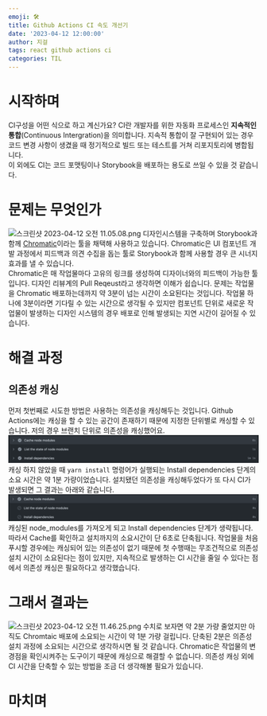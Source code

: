 ```yaml
---
emoji: 🛠️
title: Github Actions CI 속도 개선기
date: '2023-04-12 12:00:00'
author: 지걸
tags: react github actions ci
categories: TIL
---
```


# 시작하며
CI구성을 어떤 식으로 하고 계신가요? CI란 개발자를 위한 자동화 프로세스인 **지속적인 통합**(Continuous Intergration)을
의미합니다. 지속적 통합이 잘 구현되어 있는 경우 코드 변경 사항이 생겼을 때 정기적으로 빌드 또는 테스트를 거쳐 리포지토리에 병합됩니다.  
이 외에도 CI는 코드 포맷팅이나 Storybook을 배포하는 용도로 쓰일 수 있을 것 같습니다.
# 문제는 무엇인가
![스크린샷 2023-04-12 오전 11.05.08.png](..%2F..%2F..%2F..%2FDesktop%2F%EC%8A%A4%ED%81%AC%EB%A6%B0%EC%83%B7%202023-04-12%20%EC%98%A4%EC%A0%84%2011.05.08.png)
디자인시스템을 구축하며 Storybook과 함께 [Chromatic](https://www.chromatic.com/)이라는 툴을 채택해 사용하고 있습니다.
Chromatic은 UI 컴포넌트 개발 과정에서 피드백과 의견 수집을 돕는 툴로 Storybook과 함께 사용할 경우 큰 시너지 효과를 낼 수 있습니다.  
Chromatic은 매 작업물마다 고유의 링크를 생성하여 디자이너와의 피드백이 가능한 툴입니다. 디자인 리뷰계의 Pull Reqeust라고 생각하면 이해가 쉽습니다. 
문제는 작업물을 Chromatic 배포하는데까지 약 3분이 넘는 시간이 소요된다는 것입니다. 작업물 하나에 3분이라면 기다릴 수 있는 시간으로 생각될 수 있지만 컴포넌트 단위로
새로운 작업물이 발생하는 디자인 시스템의 경우 배포로 인해 발생되는 지연 시간이 길어질 수 있습니다.

# 해결 과정
## 의존성 캐싱

먼저 첫번째로 시도한 방법은 사용하는 의존성을 캐싱해두는 것입니다. Github Actions에는 캐싱을 할 수 있는 공간이 존재하기 때문에
지정한 단위별로 캐싱할 수 있습니다. 저의 경우 브랜치 단위로 의존성을 캐싱했어요.
![img_2.png](img_2.png)
캐싱 하지 않았을 때 `yarn install` 명령어가 실행되는 Install dependencies 단계의 소요 시간은 약 1분 가량이었습니다. 설치됐던 의존성을 캐싱해두었다가
또 다시 CI가 발생되면 그 결과는 아래와 같습니다.
![img_3.png](img_3.png)
캐싱된 node_modules를 가져오게 되고 Install dependencies 단계가 생략됩니다. 따라서 Cache를 확인하고 설치까지의 소요시간이 단 6초로 단축됩니다. 
작업물을 처음 푸시할 경우에는 캐싱되어 있는 의존성이 없기 때문에
첫 수행때는 무조건적으로 의존성 설치 시간이 소요된다는 점이 있지만, 지속적으로 발생하는 CI 시간을 줄일 수 있다는
점에서 의존성 캐싱은 필요하다고 생각했습니다.
# 그래서 결과는
![스크린샷 2023-04-12 오전 11.46.25.png](..%2F..%2F..%2F..%2FDesktop%2F%EC%8A%A4%ED%81%AC%EB%A6%B0%EC%83%B7%202023-04-12%20%EC%98%A4%EC%A0%84%2011.46.25.png)
수치로 보자면 약 2분 가량 줄었지만 아직도 Chromtaic 배포에 소요되는 시간이 약 1분 가량 걸립니다. 단축된 2분은 의존성 설치 과정에 소요되는 시간으로
생각하시면 될 것 같습니다. Chromatic은 작업물의 변경점을 확인시켜주는 도구이기 때문에 캐싱으로 해결할 수 없습니다. 의존성 캐싱 외에 CI 시간을 단축할 수 있는 방법을
조금 더 생각해볼 필요가 있습니다.

# 마치며
